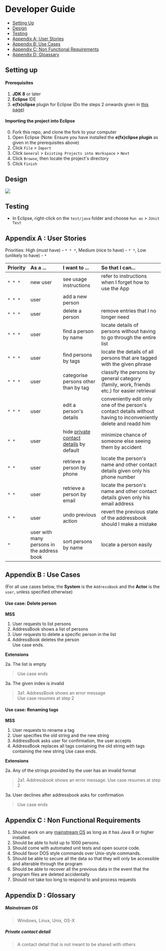 # Developer Guide

* [Setting Up](#setting-up)
* [Design](#design)
* [Testing](#testing)
* [Appendix A: User Stories](#appendix-a--user-stories)
* [Appendix B: Use Cases](#appendix-b--use-cases)
* [Appendix C: Non Functional Requirements](#appendix-c--non-functional-requirements)
* [Appendix D: Gloassary](#appendix-d--glossary)

## Setting up

#### Prerequisites

1. **JDK 8** or later
2. **Eclipse** IDE
3. **e(fx)clipse** plugin for Eclipse (Do the steps 2 onwards given in
   [this page](http://www.eclipse.org/efxclipse/install.html#for-the-ambitious))


#### Importing the project into Eclipse

0. Fork this repo, and clone the fork to your computer
1. Open Eclipse (Note: Ensure you have installed the **e(fx)clipse plugin** as given in the prerequisites above)
2. Click `File` > `Import`
3. Click `General` > `Existing Projects into Workspace` > `Next`
4. Click `Browse`, then locate the project's directory
5. Click `Finish`

## Design
<img src="images/mainClassDiagram.png"/>

## Testing

* In Eclipse, right-click on the `test/java` folder and choose `Run as` > `JUnit Test`

## Appendix A : User Stories

Priorities: High (must have) - `* * *`, Medium (nice to have)  - `* *`,  Low (unlikely to have) - `*`


Priority | As a ... | I want to ... | So that I can...
-------- | :-------- | :--------- | :-----------
`* * *` | new user | see usage instructions | refer to instructions when I forget how to use the App
`* * *` | user | add a new person |
`* * *` | user | delete a person | remove entries that I no longer need
`* * *` | user | find a person by name | locate details of persons without having to go through the entire list
`* * *` | user | find persons by tags | locate the details of all persons that are tagged with the given phrase
`* * *` | user | categorise persons other than by tag | classify the persons by general category (family, work, friends etc.) for easier retrieval
`* * *` | user | edit a person's details | conveniently edit only one of the person's contact details without having to inconveniently delete and readd him
`* *` | user | hide [private contact details](#private-contact-detail) by default | minimize chance of someone else seeing them by accident
`* *` | user | retrieve a person by phone | locate the person's name and other contact details given only his phone number
`* *` | user | retrieve a person by email | locate the person's name and other contact details given only his email address
`* *` | user | undo previous action | revert the previous state of the addressbook should I make a mistake
`*` | user with many persons in the address book | sort persons by name | locate a person easily


## Appendix B : Use Cases

(For all use cases below, the **System** is the `AddressBook` and the **Actor** is the `user`, unless specified otherwise)

#### Use case: Delete person

**MSS**

1. User requests to list persons
2. AddressBook shows a list of persons
3. User requests to delete a specific person in the list
4. AddressBook deletes the person <br>
Use case ends.

**Extensions**

2a. The list is empty

> Use case ends

3a. The given index is invalid

> 3a1. AddressBook shows an error message <br>
  Use case resumes at step 2

#### Use case: Renaming tags

**MSS**

1. User requests to rename a tag
2. User specifies the old string and the new string
3. AddressBook asks user for confirmation, the user accepts
4. AddressBook replaces all tags containing the old string with tags containing the new string
Use case ends.

**Extensions**

2a. Any of the strings provided by the user has an invalid format

> 2a1. Addressbook shows an error message.
  Use case resumes at step 2

3a. User declines after addressbook asks for confirmation

> Use case ends

## Appendix C : Non Functional Requirements

1. Should work on any [mainstream OS](#mainstream-os) as long as it has Java 8 or higher installed.
2. Should be able to hold up to 1000 persons.
3. Should come with automated unit tests and open source code.
4. Should favor DOS style commands over Unix-style commands.
5. Should be able to secure all the data so that they will only be accessible and alterable through the program
6. Should be able to recover all the previous data in the event that the program files are deleted accidentally
7. Should not take too long to respond to and process requests

## Appendix D : Glossary

##### Mainstream OS

> Windows, Linux, Unix, OS-X

##### Private contact detail

> A contact detail that is not meant to be shared with others
